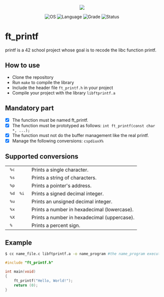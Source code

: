 
<p align="center">
    <img src="https://game.42sp.org.br/static/assets/achievements/ft_printfe.png">
</p>

<p align="center">
    <img src="https://img.shields.io/badge/OS-Linux-blue" alt="OS">
    <img src="https://img.shields.io/badge/Language-C%20%7C%20C%2B%2B-orange.svg" alt="Language">
    <img src="https://img.shields.io/badge/Grade-100%2F100-brightgreen.svg" alt="Grade">
    <img src="https://img.shields.io/badge/Status-Completed-brightgreen.svg" alt="Status">
</p>

# ft_printf
printf is a 42 school project whose goal is to recode the libc function printf.
## How to use
- Clone the repository
- Run `make` to compile the library
- Include the header file `ft_printf.h` in your project
- Compile your project with the library `libftprintf.a`

## Mandatory part
- [x] The function must be named ft_printf.
- [x] The function must be prototyped as follows: `int ft_printf(const char *, ...);`
- [x] The function must not do the buffer management like the real printf.
- [x] Manage the following conversions: `cspdiuxX%`

## Supported conversions

<table>
  <tr><td><kbd>&nbsp;%c&nbsp;</td><td>Prints a single character.</td></tr>
    <tr><td><kbd>&nbsp;%s&nbsp;</td><td>Prints a string of characters.</td></tr>
    <tr><td><kbd>&nbsp;%p&nbsp;</td><td>Prints a pointer's address.</td></tr>
    <tr><td><kbd>&nbsp;%d&nbsp;&nbsp;%i&nbsp;</td><td>Prints a signed decimal integer.</td></tr>
    <tr><td><kbd>&nbsp;%u&nbsp;</td><td>Prints an unsigned decimal integer.</td></tr>
    <tr><td><kbd>&nbsp;%x&nbsp;</td><td>Prints a number in hexadecimal (lowercase).</td></tr>
    <tr><td><kbd>&nbsp;%X&nbsp;</td><td>Prints a number in hexadecimal (uppercase).</td></tr>
    <tr><td><kbd>&nbsp;%&nbsp;</td><td>Prints a percent sign.</td></tr>
</table>

## Example
```bash
$ cc name_file.c libftprintf.a -o name_program #the name_program executable
```

```c
#include "ft_printf.h"

int main(void)
{
    ft_printf("Hello, World!");
    return (0);
}
```
